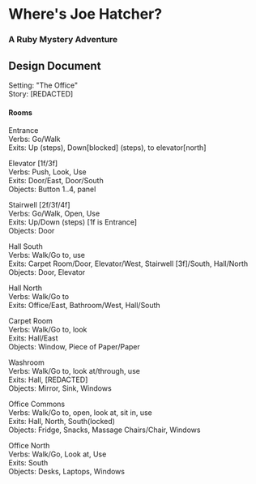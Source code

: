# Where's Joe Hatcher?
### A Ruby Mystery Adventure


## Design Document
Setting: "The Office"  
Story: [REDACTED]

#### Rooms
Entrance  
Verbs: Go/Walk  
Exits: Up (steps), Down[blocked] (steps), to elevator[north]

Elevator [1f/3f]  
Verbs: Push, Look, Use  
Exits: Door/East, Door/South  
Objects: Button 1..4, panel

Stairwell [2f/3f/4f]  
Verbs: Go/Walk, Open, Use  
Exits: Up/Down (steps) [1f is Entrance]  
Objects: Door

Hall South  
Verbs: Walk/Go to, use  
Exits: Carpet Room/Door, Elevator/West, Stairwell [3f]/South, Hall/North  
Objects: Door, Elevator

Hall North  
Verbs: Walk/Go to  
Exits: Office/East, Bathroom/West, Hall/South

Carpet Room  
Verbs: Walk/Go to, look   
Exits: Hall/East  
Objects: Window, Piece of Paper/Paper

Washroom  
Verbs: Walk/Go to, look at/through, use  
Exits: Hall, [REDACTED]  
Objects: Mirror, Sink, Windows

Office Commons  
Verbs: Walk/Go to, open, look at, sit in, use  
Exits: Hall, North, South(locked)  
Objects: Fridge, Snacks, Massage Chairs/Chair, Windows

Office North  
Verbs: Walk/Go, Look at, Use  
Exits: South  
Objects: Desks, Laptops, Windows